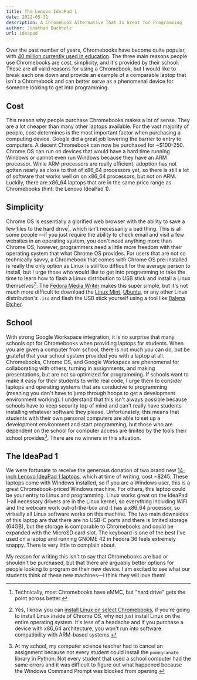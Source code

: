 ```yaml
---
title: The Lenovo IdeaPad 1
date: 2022-05-31
description: A Chromebook Alternative That Is Great for Programming
author: Jonathan Buchholz
url: ideapad
---
```


Over the past number of years, Chromebooks have become quite popular, with [40
million currently used in education]. The three main reasons people use
Chromebooks are cost, simplicity, and it's provided by their school. These are
all valid reasons for using a Chromebook, but I would like to break each one
down and provide an example of a comparable laptop that isn't a Chromebook and
can better serve as a phenomenal device for someone looking to get into
programming.

[40 million currently used in education]: https://www.blog.google/outreach-initiatives/education/2020-chromebooks/

## Cost

This reason why people purchase Chromebooks makes a lot of sense. They are a lot
cheaper than many other laptops available. For the vast majority of people, cost
determines is the most important factor when purchasing a computing device.
Google did a great job lowering the barrier to entry to computers. A decent
Chromebook can now be purchased for ~$100-250. Chrome OS can run on devices that
would have a hard time running Windows or cannot even run Windows because they
have an ARM processor. While ARM processors are really efficient, adoption has
not gotten nearly as close to that of x86_64 processors yet, so there is still a
lot of software that works well on on x86_64 processors, but not on ARM.
Luckily, there are x86_64 laptops that are in the same price range as
Chromebooks (hint: the Lenovo IdeaPad 1).

## Simplicity

Chrome OS is essentially a glorified web browser with the ability to save a few
files to the hard drive[^1], which isn't necessarily a bad thing. This is all
some people —if you just require the ability to check email and visit a few
websites in an operating system, you don't need anything more than Chrome OS;
however, programmers need a little more freedom with their operating system that
what Chrome OS provides. For users that are not so technically savvy, a
Chromebook that comes with Chrome OS pre-installed is really the only option as
Linux is still too difficult for the average person to install, but I urge those
who would like to get into programming to take the time to learn how to flash a
Linux distribution to USB stick and install a Linux themselves[^2]. The [Fedora
Media Writer] makes this super simple, but it's not much more difficult to
download the [Linux Mint], [Ubuntu], or any other Linux distribution's `.iso`
and flash the USB stick yourself using a tool like [Balena Etcher].

[^1]: Technically, most Chromebooks have eMMC, but "hard drive" gets the point
across better.

[^2]: Yes, I know you can [install Linux on select Chromebooks],
if you're going to install Linux inside of Chrome OS, why not just install Linux
on the entire operating system. It's less of a headache and if you purchase a
device with x86_64 architecture, you won't run into software compatibility with
ARM-based systems.

[Fedora Media Writer]: https://getfedora.org/en/workstation/download/
[Linux Mint]: https://linuxmint.com/
[Ubuntu]: https://ubuntu.com/desktop
[Balena Etcher]: https://balenaetcher.net/
[install Linux on select Chromebooks]: https://sites.google.com/a/chromium.org/dev/chromium-os/chrome-os-systems-supporting-linux

## School

With strong Google Workspace integration, it is no surprise that many schools
opt for Chromebooks when providing laptops for students. When you are given a
computer from school, there is not much you can do, but be grateful that your
school system provided you with a laptop at all. Chromebooks, Chrome OS, and
Google Workspace are phenomenal for collaborating with others, turning in
assignments, and making presentations, but are not so optimized for programming.
If schools want to make it easy for their students to write real code, I urge
them to consider laptops and operating systems that are conducive to programming
(meaning you don't have to jump through hoops to get a development environment
working). I understand that this isn't always possible because schools have to
keep security top of mind and can't really have students installing whatever
software they please. Unfortunately, this means that students with their own
personal computers are able to set up a development environment and start
programming, but those who are dependent on the school for computer access are
limited by the tools their school provides[^3]. There are no winners in this
situation.

[^3]: At my school, my computer science teacher had to cancel an assignment
because not every student could install the `pomegranate` library in Python.
Not every student that used a school computer had the same errors and it was
difficult to figure out what happened because the Windows Command Prompt was
blocked from opening.

## The IdeaPad 1

We were fortunate to receive the generous donation of two brand new [14-inch
Lenovo IdeaPad 1 laptops], which at time of writing, cost ~$245. These laptops
come with Windows installed, so if you are a Windows user, this is a great
Chromebook-priced Windows machine. For others, this laptop could be your entry
to Linux and programming. Linux works great on the IdeaPad 1–all necessary
drivers are in the Linux kernel, so everything including WiFi and the webcam
work out-of-the-box and it has a x86_64 processor, so virtually all Linux
software works on this machine. The two main downsides of this laptop are that
there are no USB-C ports and there is limited storage (64GB), but the storage is
comparable to Chromebooks and could be expanded with the MicroSD card slot. The
keyboard is one of the best I've used on a laptop and running GNOME 42 in Fedora
36 feels extremely snappy. There is very little to complain about.

My reason for writing this isn't to say that Chromebooks are bad or shouldn't be
purchased, but that there are arguably better options for people looking to
program on their new device. I am excited to see what our students think of
these new machines—I think they will love them!

[14-inch Lenovo IdeaPad 1 laptops]: https://www.amazon.com/Lenovo-IdeaPad-Processor-Graphics-81VU00D1US/dp/B09BG85LRV
